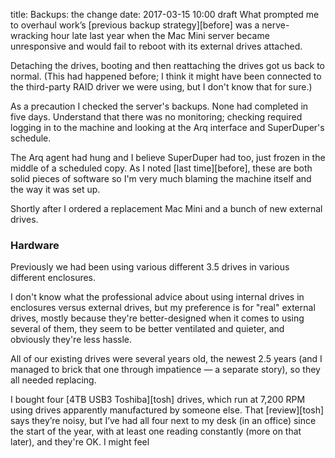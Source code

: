 title: Backups: the change
date: 2017-03-15 10:00
draft
What prompted me to overhaul work’s [previous backup strategy][before] was a nerve-wracking hour late last year when the Mac Mini server became unresponsive and would fail to reboot with its external drives attached.

Detaching the drives, booting and then reattaching the drives got us back to normal. (This had happened before; I think it might have been connected to the third-party RAID driver we were using, but I don't know that for sure.) 

As a precaution I checked the server's backups. None had completed in five days. Understand that there was no monitoring; checking required logging in to the machine and looking at the Arq interface and SuperDuper's schedule.

The Arq agent had hung and I believe SuperDuper had too, just frozen in the middle of a scheduled copy. As I noted [last time][before], these are both solid pieces of software so I'm very much blaming the machine itself and the way it was set up.

Shortly after I ordered a replacement Mac Mini and a bunch of new external drives.

### Hardware

Previously we had been using various different 3.5 drives in various different enclosures.

I don't know what the professional advice about using internal drives in enclosures versus external drives, but my preference is for "real" external drives, mostly because they're better-designed when it comes to using several of them, they seem to be better ventilated and quieter, and obviously they're less hassle.

All of our existing drives were several years old, the newest 2.5 years (and I managed to brick that one through impatience — a separate story), so they all needed replacing.

I bought four [4TB USB3 Toshiba][tosh] drives, which run at 7,200 RPM using drives apparently manufactured by someone else. That [review][tosh] says they’re noisy, but I’ve had all four next to my desk (in an office) since the start of the year, with at least one reading constantly (more on that later), and they're OK. I might feel 
